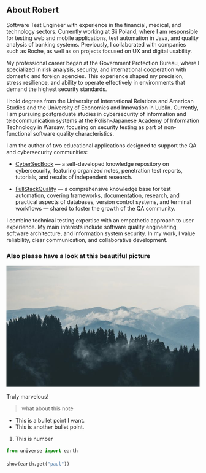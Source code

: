 ## About Robert

Software Test Engineer with experience in the financial, medical, and technology sectors. Currently working at Sii Poland, where I am responsible for testing web and mobile applications, test automation in Java, and quality analysis of banking systems. Previously, I collaborated with companies such as Roche, as well as on projects focused on UX and digital usability.


My professional career began at the Government Protection Bureau, where I specialized in risk analysis, security, and international cooperation with domestic and foreign agencies. This experience shaped my precision, stress resilience, and ability to operate effectively in environments that demand the highest security standards.


I hold degrees from the University of International Relations and American Studies and the University of Economics and Innovation in Lublin. Currently, I am pursuing postgraduate studies in cybersecurity of information and telecommunication systems at the Polish-Japanese Academy of Information Technology in Warsaw, focusing on security testing as part of non-functional software quality characteristics.

I am the author of two educational applications designed to support the QA and cybersecurity communities:


- [CyberSecBook](https://cybersecbook.vercel.app/) — a self-developed knowledge repository on cybersecurity, featuring organized notes, penetration test reports, tutorials, and results of independent research.


- [FullStackQuality](https://fullstackquality.app/) — a comprehensive knowledge base for test automation, covering frameworks, documentation, research, and practical aspects of databases, version control systems, and terminal workflows — shared to foster the growth of the QA community.

I combine technical testing expertise with an empathetic approach to user experience. My main interests include software quality engineering, software architecture, and information system security. In my work, I value reliability, clear communication, and collaborative development.



### Also please have a look at this beautiful picture

![this is an image](./assets/images/home/forest.jpg)

Truly marvelous!

> what about this note

* This is a bullet point I want.
* This is another bullet point.

1. This is number


```py
from universe import earth

show(earth.get("paul"))
```